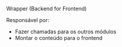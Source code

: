 Wrapper (Backend for Frontend)

Responsável por:

- Fazer chamadas para os outros módulos
- Montar o conteúdo para o frontend
